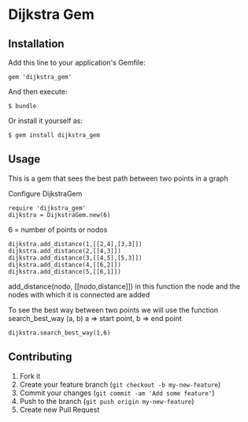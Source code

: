 # Dijkstra Gem



## Installation

Add this line to your application's Gemfile:

    gem 'dijkstra_gem'

And then execute:

    $ bundle

Or install it yourself as:

    $ gem install dijkstra_gem

## Usage

This is a gem that sees the best path between two points in a graph
	
Configure DijkstraGem

	require 'dijkstra_gem'
	dijkstra = DijkstraGem.new(6)

6 = number of points or nodos

	dijkstra.add_distance(1,[[2,4],[3,3]])
	dijkstra.add_distance(2,[[4,3]])
	dijkstra.add_distance(3,[[4,5],[5,3]])
	dijkstra.add_distance(4,[[6,2]])
	dijkstra.add_distance(5,[[6,1]])

add_distance(nodo, [[nodo,distance]])
in this function the node and the nodes with which it is connected are added


To see the best way between two points
we will use the function search_best_way (a, b) a => start point, b => end point

	dijkstra.search_best_way(1,6)

## Contributing

1. Fork it
2. Create your feature branch (`git checkout -b my-new-feature`)
3. Commit your changes (`git commit -am 'Add some feature'`)
4. Push to the branch (`git push origin my-new-feature`)
5. Create new Pull Request
